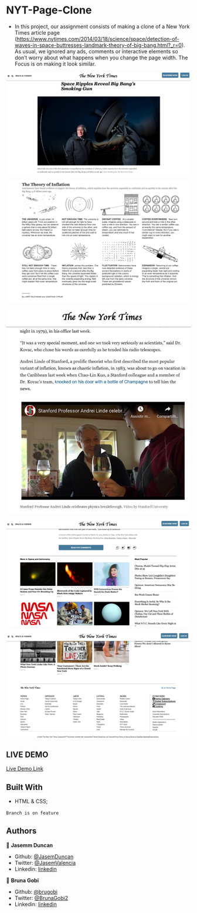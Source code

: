 # NYT-Page-Clone


- In this project, our assignment consists of making a clone of a New York Times article page (https://www.nytimes.com/2014/03/18/science/space/detection-of-waves-in-space-buttresses-landmark-theory-of-big-bang.html?_r=0). As usual, we ignored any ads, comments or interactive elements so don’t worry about what happens when you change the page width. The Focus is on making it look similar.


![screenshot](./assets/images/nyt1.png)

![screenshot](./assets/images/nyt2.png)

![screenshot](./assets/images/nyt3.png)

![screenshot](./assets/images/nyt4.png)

![screenshot](./assets/images/nyt5.png)


## LIVE DEMO

[Live Demo Link](https://rawcdn.githack.com/brugobi/NYT-Page-Clone/43d3d715c76aa73902156f693a349d7e0ac8dd74/index.html)

## Built With
- HTML & CSS;

```Branch is on feature```

## Authors

:bust_in_silhouette: **Jasemm Duncan**
- Github: [@JasemDuncan](https://github.com/JasemDuncan)
- Twitter: [@JasemValencia](https://twitter.com/JasemValencia)
- Linkedin: [linkedin](https://www.linkedin.com/in/jasem-duncan-valencia/)


:bust_in_silhouette: **Bruna Gobi**
- Github: [@brugobi](https://github.com/brugobi)
- Twitter: [@BrunaGobi2](https://twitter.com/BrunaGobi2)
- Linkedin: [linkedin](https://www.linkedin.com/in/bruna-gobi-08854760/)





